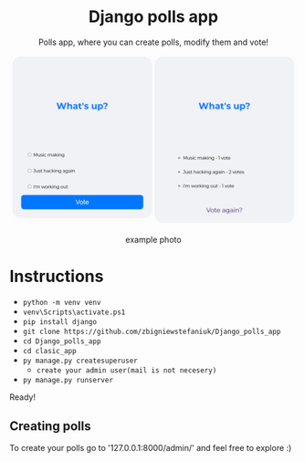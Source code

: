 <h1 align='center'>Django polls app</h1>

<p align='center'>Polls app, where you can create polls, modify them and vote!</p>

<p align="center">
  <img  src="https://github.com/zbigniewstefaniuk/zbigniewstefaniuk/blob/master/polls-app.png">
</p>
<p align='center'>example photo</p>

# Instructions

- `python -m venv venv`
- `venv\Scripts\activate.ps1`
- `pip install django`
- `git clone https://github.com/zbigniewstefaniuk/Django_polls_app`
- `cd Django_polls_app`
- `cd clasic_app`
- `py manage.py createsuperuser`
  - `create your admin user(mail is not necesery)`
- `py manage.py runserver`

Ready!

## Creating polls

To create your polls go to '127.0.0.1:8000/admin/' and feel free to explore :)
